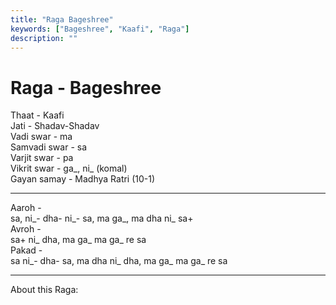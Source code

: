 ```yaml
---
title: "Raga Bageshree"
keywords: ["Bageshree", "Kaafi", "Raga"]
description: ""
---
```


# Raga - Bageshree

Thaat - Kaafi  
Jati - Shadav-Shadav  
Vadi swar - ma  
Samvadi swar - sa  
Varjit swar - pa  
Vikrit swar - ga_, ni_ (komal)  
Gayan samay - Madhya Ratri (10-1)  

---

Aaroh -  
sa, ni_- dha- ni_- sa, ma ga_, ma dha ni_ sa+  
Avroh -  
sa+ ni_ dha, ma ga_ ma ga_ re sa  
Pakad -  
sa ni_- dha- sa, ma dha ni_ dha, ma ga_ ma ga_ re sa  

---

About this Raga:  